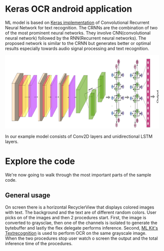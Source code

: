 # Keras OCR android application

ML model is based on [Keras implementation](https://github.com/kurapan/CRNN) of Convolutional Recurrent Neural Network for text recognition.
The CRNNs are the combination of two of the most prominent neural networks. They involve CNN(convolutional neural network) followed 
by the RNN(Recurrent neural networks). The proposed network is similar to the CRNN but generates better or optimal results especially
towards audio signal processing and text recognition.

<img src="CRNN.png" width="2560" height="240">

In our example model consists of Conv2D layers and unidirectional LSTM layers.

# Explore the code

We're now going to walk through the most important parts of the sample code.

## General usage
On screen there is a horizontal RecyclerView that displays colored images with text. The background and the text are of different random colors.
User picks on of the images and then 2 procedures start. First, the image is converted to graysclae, then one of the channels is isolated to generate 
the bytebuffer and lastly the flex delegate performs inference. Second, [ML Kit's Textrecognition](https://developers.google.com/ml-kit/vision/text-recognition/android#kotlin) is used to perform OCR on the same grayscale image.
When the two procedures stop user watch o screen the output and the total inference time of the procedures.





